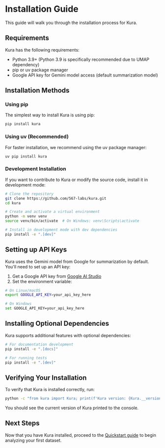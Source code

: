 # Installation Guide

This guide will walk you through the installation process for Kura.

## Requirements

Kura has the following requirements:

* Python 3.9+ (Python 3.9 is specifically recommended due to UMAP dependency)
* pip or uv package manager
* Google API key for Gemini model access (default summarization model)

## Installation Methods

### Using pip

The simplest way to install Kura is using pip:

```bash
pip install kura
```

### Using uv (Recommended)

For faster installation, we recommend using the uv package manager:

```bash
uv pip install kura
```

### Development Installation

If you want to contribute to Kura or modify the source code, install it in development mode:

```bash
# Clone the repository
git clone https://github.com/567-labs/kura.git
cd kura

# Create and activate a virtual environment
python -m venv venv
source venv/bin/activate  # On Windows: venv\Scripts\activate

# Install in development mode with dev dependencies
pip install -e ".[dev]"
```

## Setting up API Keys

Kura uses the Gemini model from Google for summarization by default. You'll need to set up an API key:

1. Get a Google API key from [Google AI Studio](https://aistudio.google.com/prompts/new_chat)
2. Set the environment variable:

```bash
# On Linux/macOS
export GOOGLE_API_KEY=your_api_key_here

# On Windows
set GOOGLE_API_KEY=your_api_key_here
```

## Installing Optional Dependencies

Kura supports additional features with optional dependencies:

```bash
# For documentation development
pip install -e ".[docs]"

# For running tests
pip install -e ".[dev]"
```

## Verifying Your Installation

To verify that Kura is installed correctly, run:

```bash
python -c "from kura import Kura; print(f'Kura version: {Kura.__version__}')"
```

You should see the current version of Kura printed to the console.

## Next Steps

Now that you have Kura installed, proceed to the [Quickstart guide](quickstart.md) to begin analyzing your first dataset.
